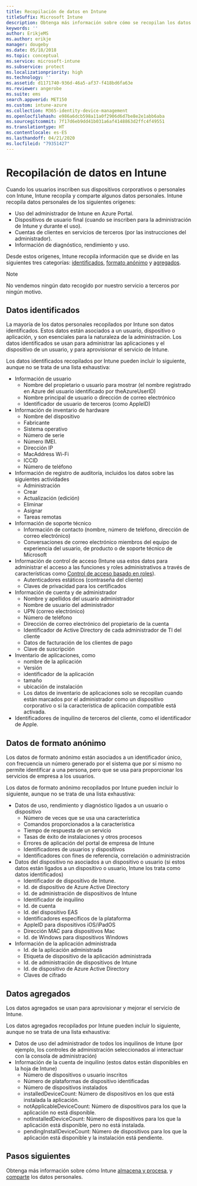 ```yaml
---
title: Recopilación de datos en Intune
titleSuffix: Microsoft Intune
description: Obtenga más información sobre cómo se recopilan los datos personales en Intune.
keywords: ''
author: ErikjeMS
ms.author: erikje
manager: dougeby
ms.date: 05/18/2018
ms.topic: conceptual
ms.service: microsoft-intune
ms.subservice: protect
ms.localizationpriority: high
ms.technology: ''
ms.assetid: d1171740-936d-46a5-af37-f418bd6fa63e
ms.reviewer: angerobe
ms.suite: ems
search.appverid: MET150
ms.custom: intune-azure
ms.collection: M365-identity-device-management
ms.openlocfilehash: e986a6dcb598a11a0f2906d6d7be8e2e1abb6aba
ms.sourcegitcommit: 7f17d6eb9dd41b031a6af4148863d2ffc4f49551
ms.translationtype: HT
ms.contentlocale: es-ES
ms.lasthandoff: 04/21/2020
ms.locfileid: "79351427"
---
```

# <a name="data-collection-in-intune"></a>Recopilación de datos en Intune

Cuando los usuarios inscriben sus dispositivos corporativos o personales con Intune, Intune recopila y comparte algunos datos personales. Intune recopila datos personales de los siguientes orígenes:

- Uso del administrador de Intune en Azure Portal.
- Dispositivos de usuario final (cuando se inscriben para la administración de Intune y durante el uso).
- Cuentas de clientes en servicios de terceros (por las instrucciones del administrador).
- Información de diagnóstico, rendimiento y uso.

Desde estos orígenes, Intune recopila información que se divide en las siguientes tres categorías: [identificados](#identified-data), [formato anónimo](#pseudonymized-data) y [agregados](#aggregated-data).

> [!NOTE]
> No vendemos ningún dato recogido por nuestro servicio a terceros por ningún motivo.

## <a name="identified-data"></a>Datos identificados

La mayoría de los datos personales recopilados por Intune son datos identificados. Estos datos están asociados a un usuario, dispositivo o aplicación, y son esenciales para la naturaleza de la administración. Los datos identificados se usan para administrar las aplicaciones y el dispositivo de un usuario, y para aprovisionar el servicio de Intune.

Los datos identificados recopilados por Intune pueden incluir lo siguiente, aunque no se trata de una lista exhaustiva: 

- Información de usuario
  - Nombre del propietario o usuario para mostrar (el nombre registrado en Azure del usuario identificado por theAzureUserID)
  - Nombre principal de usuario o dirección de correo electrónico
  - Identificador de usuario de terceros (como AppleID)
- Información de inventario de hardware
  - Nombre del dispositivo
  - Fabricante
  - Sistema operativo
  - Número de serie
  - Número IMEI.
  - Dirección IP
  - MacAddress Wi-Fi
  - ICCID
  - Número de teléfono
- Información de registro de auditoría, incluidos los datos sobre las siguientes actividades
  - Administración
  - Crear
  - Actualización (edición)
  - Eliminar
  - Asignar
  - Tareas remotas
- Información de soporte técnico
  - Información de contacto (nombre, número de teléfono, dirección de correo electrónico)
  - Conversaciones de correo electrónico miembros del equipo de experiencia del usuario, de producto o de soporte técnico de Microsoft
- Información de control de acceso (Intune usa estos datos para administrar el acceso a las funciones y roles administrativos a través de características como [Control de acceso basado en roles](../fundamentals/role-based-access-control.md)).
  - Autenticadores estáticos (contraseña del cliente)
  - Claves de privacidad para los certificados 
- Información de cuenta y de administrador
  - Nombre y apellidos del usuario administrador
  - Nombre de usuario del administrador
  - UPN (correo electrónico)
  - Número de teléfono
  - Dirección de correo electrónico del propietario de la cuenta
  - Identificador de Active Directory de cada administrador de TI del cliente
  - Datos de facturación de los clientes de pago
  - Clave de suscripción
- Inventario de aplicaciones, como
  - nombre de la aplicación
  - Versión
  - identificador de la aplicación
  - tamaño
  - ubicación de instalación
  - Los datos de inventario de aplicaciones solo se recopilan cuando están marcados por el administrador como un dispositivo corporativo o si la característica de aplicación compatible está activada.  
- Identificadores de inquilino de terceros del cliente, como el identificador de Apple. 

## <a name="pseudonymized-data"></a>Datos de formato anónimo

Los datos de formato anónimo están asociados a un identificador único, con frecuencia un número generado por el sistema que por sí mismo no permite identificar a una persona, pero que se usa para proporcionar los servicios de empresa a los usuarios. 

Los datos de formato anónimo recopilados por Intune pueden incluir lo siguiente, aunque no se trata de una lista exhaustiva: 

- Datos de uso, rendimiento y diagnóstico ligados a un usuario o dispositivo
  - Número de veces que se usa una característica
  - Comandos proporcionados a la característica
  - Tiempo de respuesta de un servicio
  - Tasas de éxito de instalaciones y otros procesos
  - Errores de aplicación del portal de empresa de Intune
  - Identificadores de usuarios y dispositivos
  - Identificadores con fines de referencia, correlación o administración 
- Datos del dispositivo no asociados a un dispositivo o usuario (si estos datos están ligados a un dispositivo o usuario, Intune los trata como datos identificados)
  - Identificador de dispositivo de Intune.
  - Id. de dispositivo de Azure Active Directory
  - Id. de administración de dispositivos de Intune
  - Identificador de inquilino
  - Id. de cuenta
  - Id. del dispositivo EAS
  - Identificadores específicos de la plataforma
  - AppleID para dispositivos iOS/iPadOS
  - Dirección MAC para dispositivos Mac
  - Id. de Windows para dispositivos Windows
- Información de la aplicación administrada
  - Id. de la aplicación administrada
  - Etiqueta de dispositivo de la aplicación administrada
  - Id. de administración de dispositivos de Intune
  - Id. de dispositivo de Azure Active Directory
  - Claves de cifrado

## <a name="aggregated-data"></a>Datos agregados

Los datos agregados se usan para aprovisionar y mejorar el servicio de Intune. 

Los datos agregados recopilados por Intune pueden incluir lo siguiente, aunque no se trata de una lista exhaustiva: 

- Datos de uso del administrador de todos los inquilinos de Intune (por ejemplo, los controles de administración seleccionados al interactuar con la consola de administración)
- Información de la cuenta de inquilino (estos datos están disponibles en la hoja de Intune)
  - Número de dispositivos o usuario inscritos
  - Número de plataformas de dispositivo identificadas  
  - Número de dispositivos instalados
  - installedDeviceCount: Número de dispositivos en los que está instalada la aplicación.
  - notApplicableDeviceCount: Número de dispositivos para los que la aplicación no está disponible.
  - notInstalledDeviceCount: Número de dispositivos para los que la aplicación está disponible, pero no está instalada.
  - pendingInstallDeviceCount: Número de dispositivos para los que la aplicación está disponible y la instalación está pendiente.

## <a name="next-steps"></a>Pasos siguientes

Obtenga más información sobre cómo Intune [almacena y procesa](privacy-data-store-process.md), y [comparte](privacy-data-secure-share.md) los datos personales. 
